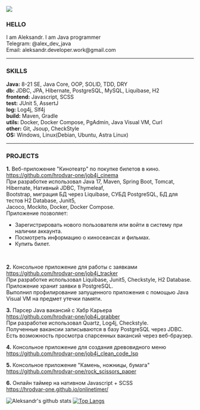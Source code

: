 ![](https://komarev.com/ghpvc/?username=hrodvar-one)<br/>

<h3>HELLO</h3>
I am Aleksandr. I am Java programmer <br>
Telegram: @alex_dev_java <br>
Email: aleksandr.developer.work@gmail.com <br>

-----------
<h3>SKILLS</h3>

**Java:** 8-21 SE, Java Core, OOP, SOLID, TDD, DRY <br>
**db:** JDBC, JPA, Hibernate, PostgreSQL, MySQL, Liquibase, H2 <br>
**frontend:** Javascript, SCSS <br>
**test:** JUnit 5, AssertJ <br>
**log:** Log4j, Slf4j <br>
**build:** Maven, Gradle <br>
**utils:** Docker, Docker Compose, PgAdmin, Java Visual VM, Curl <br>
**other:** Git, Jsoup, СheckStyle <br>
**OS:** Windows, Linux(Debian, Ubuntu, Astra Linux) <br>

-----------
<h3>PROJECTS</h3>

**1.** Веб-приложение "Кинотеатр" по покупке билетов в кино. <br>
https://github.com/hrodvar-one/job4j_cinema <br>
При разработке использовал Java 17, Maven, Spring Boot, Tomcat, Hibernate, Нативный JDBC, Thymeleaf, <br>
Bootstrap, миграция БД через Liquibase, СУБД PostgreSQL, БД для тестов H2 Database, Junit5, <br>
Jacoco, Mockito, Docker, Docker Compose. <br>
Приложение позволяет:
 - Зарегистрировать нового пользователя или войти в систему при наличии аккаунта.
 - Посмотреть информацию о киносеансах и фильмах.
 - Купить билет.
 <br>

**2.** Консольное приложение для работы с заявками <br>
https://github.com/hrodvar-one/job4j_tracker <br>
При разработке использовал Liquibase, Junit5, Checkstyle, H2 Database. <br>
Приложение хранит заявки в PostgreSQL. <br>
Выполнил профилирование запущенного приложения с помощью Java Visual VM на предмет утечки памяти. <br>

**3.** Парсер Java вакансий c Хабр Карьера <br>
https://github.com/hrodvar-one/job4j_grabber <br>
При разработке использовал Quartz, Log4j, Checkstyle. <br>
Полученные вакансии записываются в базу PostgreSQL через JDBC. <br>
Есть возможность просмотра спарсенных вакансий через веб-браузер. <br>

**4.** Консольное приложение для создания древовидного меню <br>
https://github.com/hrodvar-one/job4j_clean_code_lsp <br>

**5.** Консольное приложение "Камень, ножницы, бумага" <br>
https://github.com/hrodvar-one/rock_scissors_paper <br>

**6.** Онлайн таймер на нативном Javascript + SCSS <br>
https://hrodvar-one.github.io/onlinetimer/ <br>

![Aleksandr's github stats](https://github-readme-stats.vercel.app/api?username=hrodvar-one&hide=stars,prs,issues,contribs)
[![Top Langs](https://github-readme-stats.vercel.app/api/top-langs/?username=hrodvar-one&layout=compact)](https://github.com/hrodvar-one/github-readme-stats)
